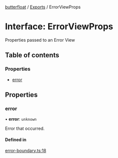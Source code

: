 [butterfloat](../README.md) / [Exports](../modules.md) / ErrorViewProps

# Interface: ErrorViewProps

Properties passed to an Error View

## Table of contents

### Properties

- [error](ErrorViewProps.md#error)

## Properties

### error

• **error**: `unknown`

Error that occurred.

#### Defined in

[error-boundary.ts:18](https://github.com/WorldMaker/butterfloat/blob/098685f/error-boundary.ts#L18)
